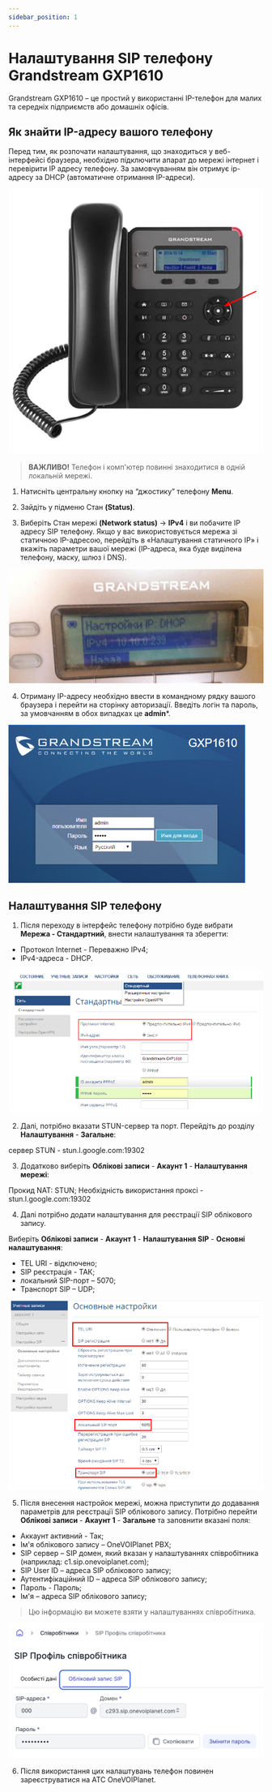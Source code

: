 ```yaml
---
sidebar_position: 1
---
```


# Налаштування SIP телефону Grandstream GXP1610

Grandstream GXP1610 – це простий у використанні IP-телефон для малих та середніх підприємств або домашніх офісів.

## Як знайти IP-адресу вашого телефону

Перед тим, як розпочати налаштування, що знаходиться у веб-інтерфейсі браузера, необхідно підключити апарат до мережі інтернет і перевірити IP адресу телефону. За замовчуванням він отримує ip-адресу за DHCP (автоматичне отримання IP-адреси).

![](../img/sip/grandstream-1.png)

 > **ВАЖЛИВО!** Телефон і комп'ютер повинні знаходитися в одній локальній мережі.

1. Натисніть центральну кнопку на “джостику” телефону **Menu**.

2. Зайдіть у підменю Стан **(Status)**.

3. Виберіть Стан мережі **(Network status)** -> **IPv4** і ви побачите IP адресу SIP телефону.
Якщо у вас використовується мережа зі статичною IP-адресою, перейдіть в «Налаштування статичного IP» і вкажіть параметри вашої мережі (IP-адреса, яка буде виділена телефону, маску, шлюз і DNS).

![](../img/sip/grandstream-2.png)

4. Отриману IP-адресу необхідно ввести в командному рядку вашого браузера і перейти на сторінку авторизації. Введіть логін та пароль, за умовчанням в обох випадках це **admin***.

![](../img/sip/grandstream-3.png)

## Налаштування SIP телефону

1. Після переходу в інтерфейс телефону потрібно буде вибрати **Мережа - Стандартний**, внести налаштування та зберегти:

- Протокол Internet - Переважно IPv4;
- IPv4-адреса - DHCP.

![](../img/sip/grandstream-4.png)

2. Далі, потрібно вказати STUN-сервер та порт. Перейдіть до розділу **Налаштування** - **Загальне**:

сервер STUN - stun.l.google.com:19302

3. Додатково виберіть **Облікові записи** - **Акаунт 1** - **Налаштування мережі**:

Прокид NAT: STUN;
Необхідність використання проксі - stun.l.google.com:19302

4. Далі потрібно додати налаштування для реєстрації SIP облікового запису.

Виберіть **Облікові записи** - **Акаунт 1** - **Налаштування SIP** - **Основні налаштування**:

- TEL URI - відключено;
- SIP реєстрація - ТАК;
- локальний SIP-порт – 5070;
- Транспорт SIP – UDP;

![](../img/sip/grandstream-5.png)

5. Після внесення настройок мережі, можна приступити до додавання параметрів для реєстрації SIP облікового запису.
Потрібно перейти **Облікові записи** - **Акаунт 1** - **Загальне** та заповнити вказані поля:

- Аккаунт активний - Так;
- Ім'я облікового запису – OneVOIPlanet PBX;
- SIP сервер – SIP домен, який вказан у налаштуваннях співробітника (наприклад: c1.sip.onevoiplanet.com);
- SIP User ID – адреса SIP облікового запису;
- Аутентифікаційний ID – адреса SIP облікового запису;
- Пароль - Пароль;
- Ім'я – адреса SIP облікового запису;

> Цю інформацію ви можете взяти у налаштуваннях співробітника.

![](../img/sip/grandstream-6.png)

6. Після використання цих налаштувань телефон повинен зареєструватися на АТС OneVOIPlanet.
